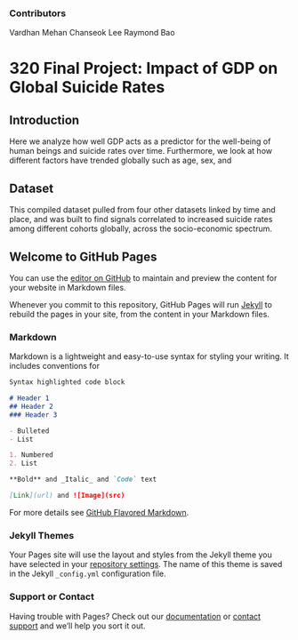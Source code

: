 ### Contributors
Vardhan Mehan
Chanseok Lee
Raymond Bao

# 320 Final Project: Impact of GDP on Global Suicide Rates 

## Introduction
Here we analyze how well GDP acts as a predictor for the well-being of human beings and suicide rates over time. Furthermore, we look at how different factors have trended globally such as age, sex, and

## Dataset 
This compiled dataset pulled from four other datasets linked by time and place, and was built to find signals correlated to increased suicide rates among different cohorts globally, across the socio-economic spectrum.

## Welcome to GitHub Pages

You can use the [editor on GitHub](https://github.com/RaymondBao1642/320-Final-Project/edit/master/README.md) to maintain and preview the content for your website in Markdown files.

Whenever you commit to this repository, GitHub Pages will run [Jekyll](https://jekyllrb.com/) to rebuild the pages in your site, from the content in your Markdown files.

### Markdown

Markdown is a lightweight and easy-to-use syntax for styling your writing. It includes conventions for

```markdown
Syntax highlighted code block

# Header 1
## Header 2
### Header 3

- Bulleted
- List

1. Numbered
2. List

**Bold** and _Italic_ and `Code` text

[Link](url) and ![Image](src)
```

For more details see [GitHub Flavored Markdown](https://guides.github.com/features/mastering-markdown/).

### Jekyll Themes

Your Pages site will use the layout and styles from the Jekyll theme you have selected in your [repository settings](https://github.com/RaymondBao1642/320-Final-Project/settings). The name of this theme is saved in the Jekyll `_config.yml` configuration file.

### Support or Contact

Having trouble with Pages? Check out our [documentation](https://help.github.com/categories/github-pages-basics/) or [contact support](https://github.com/contact) and we’ll help you sort it out.
